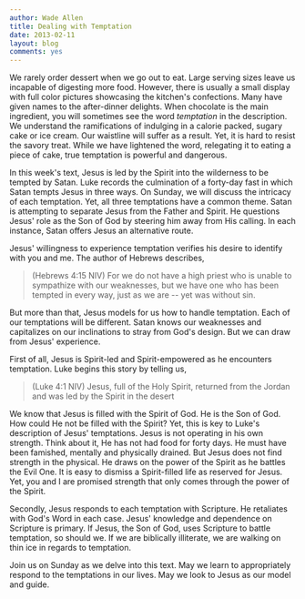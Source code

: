 ```yaml
---
author: Wade Allen
title: Dealing with Temptation
date: 2013-02-11
layout: blog
comments: yes
---
```


We rarely order dessert when we go out to eat. Large serving sizes leave us incapable of digesting more food. However, there is usually a small display with full color pictures showcasing the kitchen's confections. Many have given names to the after-dinner delights. When chocolate is the main ingredient, you will sometimes see the word *temptation* in the description. We understand the ramifications of indulging in a calorie packed, sugary cake or ice cream. Our waistline will suffer as a result. Yet, it is hard to resist the savory treat. While we have lightened the word, relegating it to eating a piece of cake, true temptation is powerful and dangerous.

In this week's text, Jesus is led by the Spirit into the wilderness to be tempted by Satan. Luke records the culmination of a forty-day fast in which Satan tempts Jesus in three ways. On Sunday, we will discuss the intricacy of each temptation. Yet, all three temptations have a common theme. Satan is attempting to separate Jesus from the Father and Spirit. He questions Jesus' role as the Son of God by steering him away from His calling. In each instance, Satan offers Jesus an alternative route.

Jesus' willingness to experience temptation verifies his desire to identify with you and me. The author of Hebrews describes,

>(Hebrews 4:15 NIV) For we do not have a high priest who is unable to sympathize with our weaknesses, but we have one who has been tempted in every way, just as we are -- yet was without sin. 

But more than that, Jesus models for us how to handle temptation. Each of our temptations will be different. Satan knows our weaknesses and capitalizes on our inclinations to stray from God's design. But we can draw from Jesus' experience.

First of all, Jesus is Spirit-led and Spirit-empowered as he encounters temptation. Luke begins this story by telling us,

>(Luke 4:1 NIV) Jesus, full of the Holy Spirit, returned from the Jordan and was led by the Spirit in the desert

We know that Jesus is filled with the Spirit of God. He is the Son of God. How could He not be filled with the Spirit? Yet, this is key to Luke's description of Jesus' temptations. Jesus is not operating in his own strength. Think about it, He has not had food for forty days. He must have been famished, mentally and physically drained. But Jesus does not find strength in the physical. He draws on the power of the Spirit as he battles the Evil One. It is easy to dismiss a Spirit-filled life as reserved for Jesus. Yet, you and I are promised strength that only comes through the power of the Spirit.

Secondly, Jesus responds to each temptation with Scripture. He retaliates with God's Word in each case. Jesus' knowledge and dependence on Scripture is primary. If Jesus, the Son of God, uses Scripture to battle temptation, so should we. If we are biblically illiterate, we are walking on thin ice in regards to temptation.

Join us on Sunday as we delve into this text. May we learn to appropriately respond to the temptations in our lives. May we look to Jesus as our model and guide.